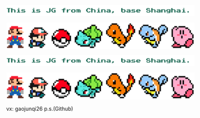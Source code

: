 <img src="https://raw.githubusercontent.com/jackeyGao/jackeyGao/master/who.png">


<p align="center">
  <img src="https://raw.githubusercontent.com/jackeyGao/jackeyGao/master/banner.png"/>
</p>


<img src="https://raw.githubusercontent.com/jackeyGao/jackeyGao/master/who.png">


<p align="center">
  <img src="https://raw.githubusercontent.com/jackeyGao/jackeyGao/master/banner.png"/>
</p>

vx: gaojunqi26 p.s.(Github)



<!--
**jackeyGao/jackeyGao** is a ✨ _special_ ✨ repository because its `README.md` (this file) appears on your GitHub profile.

Here are some ideas to get you started:

- 🔭 I’m currently working on ...
- 🌱 I’m currently learning ...
- 👯 I’m looking to collaborate on ...
- 🤔 I’m looking for help with ...
- 💬 Ask me about ...
- 📫 How to reach me: ...
- 😄 Pronouns: ...
- ⚡ Fun fact: ...
-->



<!--
**jackeyGao/jackeyGao** is a ✨ _special_ ✨ repository because its `README.md` (this file) appears on your GitHub profile.

Here are some ideas to get you started:

- 🔭 I’m currently working on ...
- 🌱 I’m currently learning ...
- 👯 I’m looking to collaborate on ...
- 🤔 I’m looking for help with ...
- 💬 Ask me about ...
- 📫 How to reach me: ...
- 😄 Pronouns: ...
- ⚡ Fun fact: ...
-->
